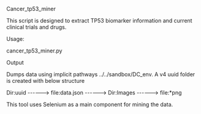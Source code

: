 Cancer_tp53_miner

This script is designed to extract TP53 biomarker information and current clinical trials and drugs.  

Usage:

cancer_tp53_miner.py

Output

Dumps data using implicit pathways  ../../sandbox/DC_env.  A v4 uuid folder is created with below structure

Dir:uuid ------> file:data.json 
         ------> Dir:Images ------> file:*png



This tool uses Selenium as a main component for mining the data.  

